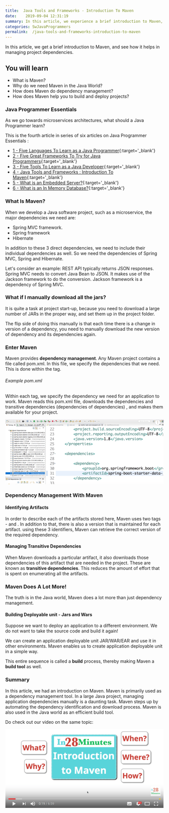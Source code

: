 ```yaml
---
title:  Java Tools and Frameworks - Introduction To Maven
date:    2019-09-04 12:31:19
summary: In this article, we experience a brief introduction to Maven, and will see how it helps in managing your project dependencies.
categories: SwJavaProgrammers
permalink:  /java-tools-and-frameworks-introduction-to-maven
---
```


In this article, we get a brief introduction to Maven, and see how it helps in managing project dependencies.

## You will learn
- What is Maven?
- Why do we need Maven in the Java World?
- How does Maven do dependency management?
- How does Maven help you to build and deploy projects?


### Java Programmer Essentials

As we go towards microservices architectures, what should a Java Programmer learn? 

This is the fourth article in series of six articles on Java Programmer Essentials :
- [1 - Five Languages To Learn as a Java Programmer](/five-great-languages-to-learn-as-a-java-programmer){:target='_blank'}
- [2 - Five Great Frameworks To Try for Java Programmers](/five-frameworks-for-java-programmers){:target='_blank'}
- [3 - Five Tools To Learn as a Java Developer](/five-tools-to-learn-for-java-programmers){:target='_blank'}
- [4 - Java Tools and Frameworks : Introduction To Maven](/java-tools-and-frameworks-introduction-to-maven){:target='_blank'}
- [5 - What is an Embedded Server?](/java-programmer-essentials-what-is-an-embedded-server){:target='_blank'}
- [6 - What is an In Memory Database?](/java-programmer-essentials-what-is-an-in-memory-database){:target='_blank'}



### What Is Maven?

When we develop a Java software project, such as a microservice, the major dependencies we need are: 

* Spring MVC framework.
* Spring framework
* Hibernate

In addition to these 3 direct dependencies, we need to include their individual dependencies as well. So we need the dependencies of Spring MVC, Spring and Hibernate.  

Let's consider an example: REST API typically returns JSON responses. Spring MVC needs to convert Java Bean to JSON. It makes use of the Jackson framework to do the conversion. Jackson framework is a dependency of Spring MVC. 

### What if I manually download all the jars?

It is quite a task at project start-up, because you need to download a large number of JARs in the proper way, and set them up in the project folder. 

The flip side of doing this manually is that each time there is a change in version of a dependency, you need to manually download the new version of dependency and its dependencies again.

### Enter Maven

Maven provides **dependency management**. Any Maven project contains a file called pom.xml. In this file, we specify the dependencies that we need. This is done within the <dependency> tag. 

###### Example pom.xml

Within each <dependency> tag, we specify the dependency we need for an application to work. Maven reads this pom.xml file, downloads the dependencies and transitive dependencies (dependencies of dependencies) , and makes them available for your project. 

![image info](images/Capture-089-02.png)

### Dependency Management With Maven 

#### Identifying Artifacts

In order to describe each of the artifacts stored here, Maven uses two tags - <groupId> and <artifactId>. In addition to that, there is also a version that is maintained for each artifact. using these 3 identifiers, Maven can retrieve the correct version of the required dependency.

#### Managing Transitive Dependencies

When Maven downloads a particular artifact, it also downloads those dependencies of this artifact that are needed in the project. These are known as **transitive dependencies**. This reduces the amount of effort that is spent on enumerating all the artifacts. 

### Maven Does A Lot More!

The truth is in the Java world, Maven does a lot more than just dependency management. 

#### Building Deployable unit - Jars and Wars

Suppose we want to deploy an application to a different environment. We do not want to take the source code and build it again! 

We can create an application deployable unit JAR/WAR/EAR and use it in other environments. Maven enables us to create application deployable unit in a simple way. 

This entire sequence is called a **build** process, thereby making Maven a **build tool** as well. 

### Summary

In this article, we had an introduction on Maven. Maven is primarily used as a dependency management tool. In a large Java project, managing application dependencies manually is a daunting task. Maven steps up by automating the dependency identification and download process. Maven is also used in the Java world as an efficient build tool.

Do check out our video on the same topic:

[![image info](images/Capture-089-01.png)](https://www.youtube.com/watch?v=EjymtpicGtg)
